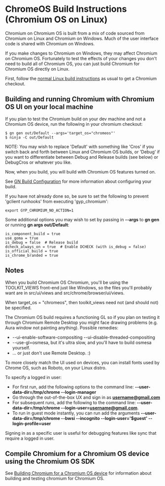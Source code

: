 # ChromeOS Build Instructions (Chromium OS on Linux)

Chromium on Chromium OS is built from a mix of code sourced from Chromium
on Linux and Chromium on Windows. Much of the user interface code is
shared with Chromium on Windows.

If you make changes to Chromium on Windows, they may affect Chromium
on Chromium OS. Fortunately to test the effects of your changes you
don't need to build all of Chromium OS, you can just build Chromium for
Chromium OS directly on Linux.

First, follow the [normal Linux build
instructions](https://chromium.googlesource.com/chromium/src/+/master/docs/linux_build_instructions.md)
as usual to get a Chromium checkout.

## Building and running Chromium with Chromium OS UI on your local machine

If you plan to test the Chromium build on your dev machine and not a
Chromium OS device, run the following in your chromium checkout:

    $ gn gen out/Default --args='target_os="chromeos"'
    $ ninja -C out/Default

NOTE: You may wish to replace 'Default' with something like 'Cros' if
you switch back and forth between Linux and Chromium OS builds, or 'Debug'
if you want to differentiate between Debug and Release builds (see below)
or DebugCros or whatever you like.

Now, when you build, you will build with Chromium OS features turned on.

See [GN Build Configuration](https://www.chromium.org/developers/gn-build-configuration)
for more information about configuring your build.

If you have not already done so, be sure to set the following to prevent
'gclient runhooks' from executing 'gyp_chromium':

    export GYP_CHROMIUM_NO_ACTION=1

Some additional options you may wish to set by passing in **--args** to
**gn gen** or running **gn args out/Default**:

    is_component_build = true
    use_goma = true
    is_debug = false  # Release build
    dcheck_always_on = true  # Enable DCHECK (with is_debug = false)
    is_official_build = true
    is_chrome_branded = true

## Notes

When you build Chromium OS Chromium, you'll be using the TOOLKIT\_VIEWS
front-end just like Windows, so the files you'll probably want are in
src/ui/views and src/chrome/browser/ui/views.

When target_os = "chromeos", then toolkit\_views need not (and should not)
be specified.

The Chromium OS build requires a functioning GL so if you plan on
testing it through Chromium Remote Desktop you might face drawing
problems (e.g. Aura window not painting anything). Possible remedies:

*   --ui-enable-software-compositing --ui-disable-threaded-compositing
*   --use-gl=osmesa, but it's ultra slow, and you'll have to build
    osmesa yourself.
*   ... or just don't use Remote Desktop. :)

To more closely match the UI used on devices, you can install fonts used
by Chrome OS, such as Roboto, on your Linux distro.

To specify a logged in user:

*   For first run, add the following options to the command line:
    **--user-data-dir=/tmp/chrome --login-manager**
*   Go through the out-of-the-box UX and sign in as
    **username@gmail.com**
*   For subsequent runs, add the following to the command line:
    **--user-data-dir=/tmp/chrome --login-user=username@gmail.com**.
*   To run in guest mode instantly, you can run add the arguments
    **--user-data-dir=/tmp/chrome --bwsi --incognito
    --login-user='$guest' --login-profile=user**

Signing in as a specific user is useful for debugging features like sync
that require a logged in user.

## Compile Chromium for a Chromium OS device using the Chromium OS SDK

See [Building Chromium for a Chromium OS device](https://www.chromium.org/chromium-os/how-tos-and-troubleshooting/building-chromium-browser)
for information about building and testing chromium for Chromium OS.
